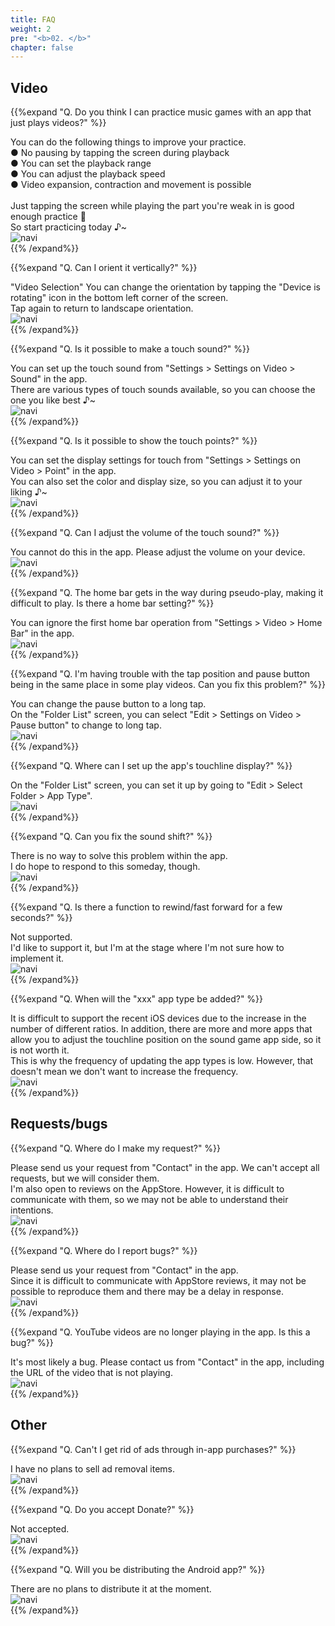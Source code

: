 ```yaml
---
title: FAQ
weight: 2
pre: "<b>02. </b>"
chapter: false
---
```


## Video

<!-- Q. 動画再生するだけのアプリで音/リズムゲームの練習になるのでしょうか？ -->
{{%expand "Q. Do you think I can practice music games with an app that just plays videos?" %}}
<div class="balloon">
You can do the following things to improve your practice.<br>
● No pausing by tapping the screen during playback<br>
● You can set the playback range<br>
● You can adjust the playback speed<br>
● Video expansion, contraction and movement is possible<br>
<br>
Just tapping the screen while playing the part you're weak in is good enough practice 💪<br>So start practicing today ♪~
</div>
<div class="box"><img src="navi_001.png" alt="navi" class="img-right"></div>
{{% /expand%}}
<br>

<!-- Q. 縦向きにする事は出来ますか？ -->
{{%expand "Q. Can I orient it vertically?" %}}
<div class="balloon">
"Video Selection" You can change the orientation by tapping the "Device is rotating" icon in the bottom left corner of the screen.<br>
Tap again to return to landscape orientation.
</div>
<div class="box"><img src="navi_001.png" alt="navi" class="img-right"></div>
{{% /expand%}}
<br>

<!-- Q. タッチ音を鳴らす事は出来ますか？ -->
{{%expand "Q. Is it possible to make a touch sound?" %}}
<div class="balloon">
You can set up the touch sound from "Settings > Settings on Video > Sound" in the app.<br>
There are various types of touch sounds available, so you can choose the one you like best ♪~
</div>
<div class="box"><img src="navi_002.png" alt="navi" class="img-right"></div>
{{% /expand%}}
<br>

<!-- Q. タッチ箇所を表示する事は出来ますか？ -->
{{%expand "Q. Is it possible to show the touch points?" %}}
<div class="balloon">
You can set the display settings for touch from "Settings > Settings on Video > Point" in the app.<br>
You can also set the color and display size, so you can adjust it to your liking ♪~
</div>
<div class="box"><img src="navi_002.png" alt="navi" class="img-right"></div>
{{% /expand%}}
<br>

<!-- Q. 効果音の音量調整は行なえますか？ -->
{{%expand "Q. Can I adjust the volume of the touch sound?" %}}
<div class="balloon">
You cannot do this in the app. Please adjust the volume on your device.
</div>
<div class="box"><img src="navi_004.png" alt="navi" class="img-right"></div>
{{% /expand%}}
<br>

<!-- Q. 疑似プレイ中にホームバーが邪魔でプレイし難いです。ホームバー設定は無いですか？ -->
{{%expand "Q. The home bar gets in the way during pseudo-play, making it difficult to play. Is there a home bar setting?" %}}
<div class="balloon">
You can ignore the first home bar operation from "Settings > Video > Home Bar" in the app.
</div>
<div class="box"><img src="navi_001.png" alt="navi" class="img-right"></div>
{{% /expand%}}
<br>

<!-- Q. プレイ動画によってはタップ位置と一時停止ボタンが同じ場所で困っています。どうにかなりませんか？ -->
{{%expand "Q. I'm having trouble with the tap position and pause button being in the same place in some play videos. Can you fix this problem?" %}}
<div class="balloon">
You can change the pause button to a long tap.<br>
On the "Folder List" screen, you can select "Edit > Settings on Video > Pause button" to change to long tap.
</div>
<div class="box"><img src="navi_002.png" alt="navi" class="img-right"></div>
{{% /expand%}}
<br>

<!-- Q. アプリの判定ライン表示の設定は何処から行えますか？ -->
{{%expand "Q. Where can I set up the app's touchline display?" %}}
<div class="balloon">
On the "Folder List" screen, you can set it up by going to "Edit > Select Folder > App Type".
</div>
<div class="box"><img src="navi_001.png" alt="navi" class="img-right"></div>
{{% /expand%}}
<br>

<!-- Q. 音ズレを直せますか？ -->
{{%expand "Q. Can you fix the sound shift?" %}}
<div class="balloon">
There is no way to solve this problem within the app.<br>I do hope to respond to this someday, though.
</div>
<div class="box"><img src="navi_003.png" alt="navi" class="img-right"></div>
{{% /expand%}}
<br>

<!-- Q. 数秒だけ巻き戻し/早送りする機能はありますか？ -->
{{%expand "Q. Is there a function to rewind/fast forward for a few seconds?" %}}
<div class="balloon">
Not supported.<br>I'd like to support it, but I'm at the stage where I'm not sure how to implement it.
</div>
<div class="box"><img src="navi_003.png" alt="navi" class="img-right"></div>
{{% /expand%}}
<br>

<!-- Q. ◯◯のアプリ種類はいつ増えますか？ -->
{{%expand "Q. When will the \"xxx\" app type be added?" %}}
<div class="balloon">
It is difficult to support the recent iOS devices due to the increase in the number of different ratios. In addition, there are more and more apps that allow you to adjust the touchline position on the sound game app side, so it is not worth it.<br>This is why the frequency of updating the app types is low. However, that doesn't mean we don't want to increase the frequency.
</div>
<div class="box"><img src="navi_003.png" alt="navi" class="img-right"></div>
{{% /expand%}}

## Requests/bugs

<!-- Q. 要望は何処からすればいいですか？ -->
{{%expand "Q. Where do I make my request?" %}}
<div class="balloon">
Please send us your request from "Contact" in the app. We can't accept all requests, but we will consider them.<br>I'm also open to reviews on the AppStore. However, it is difficult to communicate with them, so we may not be able to understand their intentions.
</div>
<div class="box"><img src="navi_001.png" alt="navi" class="img-right"></div>
{{% /expand%}}
<br>

<!-- Q. バグは何処から報告すればいいですか？ -->
{{%expand "Q. Where do I report bugs?" %}}
<div class="balloon">
Please send us your request from "Contact" in the app.<br>Since it is difficult to communicate with AppStore reviews, it may not be possible to reproduce them and there may be a delay in response.
</div>
<div class="box"><img src="navi_001.png" alt="navi" class="img-right"></div>
{{% /expand%}}
<br>

<!-- Q. YouTubeの動画がアプリ内で再生されなくなりました。これはバグですか？ -->
{{%expand "Q. YouTube videos are no longer playing in the app. Is this a bug?" %}}
<div class="balloon">
It's most likely a bug. Please contact us from "Contact" in the app, including the URL of the video that is not playing.
</div>
<div class="box"><img src="navi_003.png" alt="navi" class="img-right"></div>
{{% /expand%}}

## Other

<!-- Q. 広告はアプリ内課金で消せませんか？ -->
{{%expand "Q. Can't I get rid of ads through in-app purchases?" %}}
<div class="balloon">
I have no plans to sell ad removal items.
</div>
<div class="box"><img src="navi_003.png" alt="navi" class="img-right"></div>
{{% /expand%}}
<br>

<!-- Q. Donateは受け付けていますか？ -->
{{%expand "Q. Do you accept Donate?" %}}
<div class="balloon">
Not accepted.
</div>
<div class="box"><img src="navi_001.png" alt="navi" class="img-right"></div>
{{% /expand%}}
<br>

<!-- Q. Androidアプリは配信しないのですか？ -->
{{%expand "Q. Will you be distributing the Android app?" %}}
<div class="balloon">
There are no plans to distribute it at the moment.
</div>
<div class="box"><img src="navi_004.png" alt="navi" class="img-right"></div>
{{% /expand%}}
